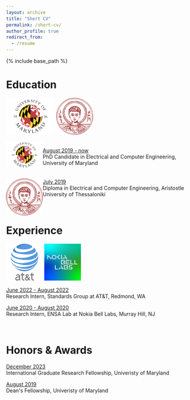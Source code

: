 ```yaml
---
layout: archive
title: "Short CV"
permalink: /short-cv/
author_profile: true
redirect_from:
  - /resume
---
```


{% include base_path %}

Education
======
![alt text](/images/umd-logo.png) ![alt text](/images/auth-logo.png)

<img align="left" width="100" src="/images/umd-logo.png">
<br/>
<ins>August 2019 - now </ins> <br/>
PhD Candidate in Electrical and Computer Engineering, University of Maryland <br/>
<br/>
<br/>

<img align="left" width="100" src="/images/auth-logo.png">
<ins>July 2019</ins><br/>
Diploma in Electrical and Computer Engineering, Aristostle University of Thessaloniki <br/>
<br/>
<br/>

Experience
======
 ![alt text](/images/at&t.png) ![alt text](/images/nokia-logo.jpg)
 
<ins>June 2022 - August 2022</ins> <br/>
Research Intern, Standards Group at AT&T, Redmond, WA <br/>

<ins>June 2020 - August 2020</ins> <br/>
Research Intern, ENSA Lab at Nokia Bell Labs, Murray Hill, NJ <br/>
<br/>
<br/>

Honors & Awards
======

<ins>December 2023</ins> <br/>
International Graduate Research Fellowship, Univeristy of Maryland <br/>

<ins>August 2019</ins> <br/>
Dean's Fellowship, Univeristy of Maryland <br/>
<br/>
<br/>
